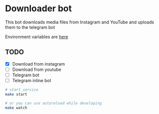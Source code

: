 # Downloader bot

This bot downloads media files from Instagram and YouTube and uploads them to the telegram bot

Environment variables are [here](https://github.com/sxwebdev/downloaderbot/blob/master/ENVS.md)

## TODO

- [x] Download from instagram
- [ ] Download from youtube
- [ ] Telegram bot
- [ ] Telegram inline bot

```bash
# start service
make start

# or you can use autoreload while developing
make watch
```
